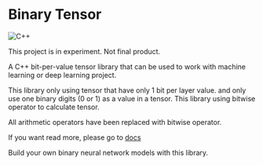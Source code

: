 # Binary Tensor

![C++](https://img.shields.io/badge/C%2B%2B-17-blue)

This project is in experiment. Not final product.

A C++ bit-per-value tensor library that can be used to work with machine learning or deep learning project.

This library only using tensor that have only 1 bit per layer value. and only use one binary digits (0 or 1) as a value in a tensor. This library using bitwise operator to calculate tensor.

All arithmetic operators have been replaced with bitwise operator.

If you want read more, please go to
[docs](docs)

Build your own binary neural network models with this library.
